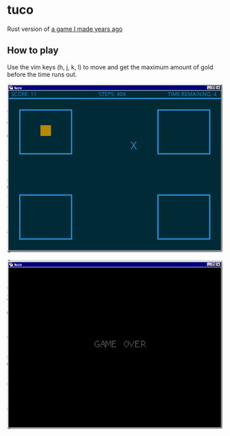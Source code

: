 # tuco

Rust version of [a game I made years ago](https://github.com/helio-frota/ecstasy-of-gold)

## How to play

Use the vim keys (h, j, k, l) to move and get the maximum amount of gold before the time runs out.

![status](./1.png)

![status2](./2.png)
